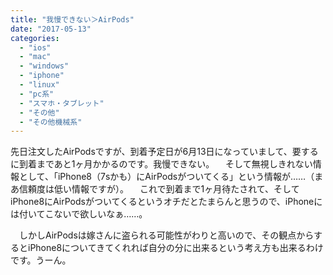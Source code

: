 ```yaml
---
title: "我慢できない＞AirPods"
date: "2017-05-13"
categories: 
  - "ios"
  - "mac"
  - "windows"
  - "iphone"
  - "linux"
  - "pc系"
  - "スマホ・タブレット"
  - "その他"
  - "その他機械系"
---
```


先日注文したAirPodsですが、到着予定日が6月13日になっていまして、要するに到着まであと1ヶ月かかるのです。我慢できない。 　そして無視しきれない情報として、「iPhone8（7sかも）にAirPodsがついてくる」という情報が……（まあ信頼度は低い情報ですが）。 　これで到着まで1ヶ月待たされて、そしてiPhone8にAirPodsがついてくるというオチだとたまらんと思うので、iPhoneには付いてこないで欲しいなぁ……。

　しかしAirPodsは嫁さんに盗られる可能性がわりと高いので、その観点からするとiPhone8についてきてくれれば自分の分に出来るという考え方も出来るわけです。うーん。
